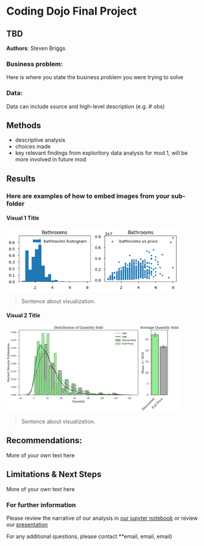 # Coding Dojo Final Project
## TBD

**Authors**: Steven Briggs



### Business problem:

Here is where you state the business problem you were trying to solve


### Data:
Data can include source and high-level description (e.g. # obs)


## Methods
- descriptive analysis
- choices made
- key relevant findings from exploritory data analysis for mod 1, will be more involved in future mod

## Results

### Here are examples of how to embed images from your sub-folder


#### Visual 1 Title
<img src="./images/visual1.png" width=90%>

> Sentence about visualization.

#### Visual 2 Title
<img src="./images/visual2.png" width=90%>

> Sentence about visualization.


## Recommendations:

More of your own text here


## Limitations & Next Steps

More of your own text here


### For further information
Please review the narrative of our analysis in [our jupyter notebook](./index.ipynb) or review our [presentation](./SampleProjectSlides.pdf)

For any additional questions, please contact **email, email, email)



